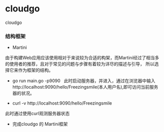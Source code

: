 # cloudgo
cloudgo
 
### 结构框架 

- Martini 

由于构建Web应用应该使用相对于来说较为合适的构架，而Martini经过了相当多的使用者的推荐，且对于常见的问题与步骤有着较为详尽的描述与引导，
所以选择它来作为框架的结构。

- go run main.go -p9090
 
此时启动服务器，并进入，通过在浏览器中输入http://localhost:9090/hello/Freezingsmile(本人用户名),即可访问当前服务器的状况。


- curl -v http://localhost:9090/hello/Freezingsmile

此时通过使用curl观测服务器状态

- 完成cloudgo 的 Martini框架

